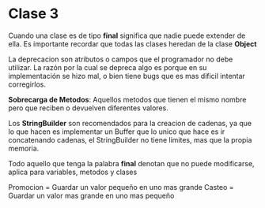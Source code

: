 # Clase 3
Cuando una clase es de tipo **final** significa que nadie puede extender de ella.
Es importante recordar que todas las clases heredan de la clase **Object**

La deprecacion son atributos o campos que el programador no debe utilizar. La razón por la cual se depreca algo es porque en su implementación se hizo mal, o bien tiene bugs que es mas dificil intentar corregirlos.

**Sobrecarga de Metodos**: Aquellos metodos que tienen el mismo nombre pero que reciben o devuelven diferentes valores.

Los **StringBuilder** son recomendados para la creacion de cadenas, ya que lo que hacen es implementar un Buffer que lo unico que hace es ir concatenando cadenas, el StringBuilder no tiene limites, mas que la propia memoria.

Todo aquello que tenga la palabra **final** denotan que no puede modificarse, aplica para variables, metodos y clases

Promocion = Guardar un valor pequeño en uno mas grande
Casteo = Guardar un valor mas grande en uno mas pequeño
